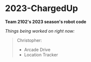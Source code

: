 # 2023-ChargedUp
 **Team 2102's 2023 season's robot code**
 
 *Things being worked on right now:*
 > Christopher:
 > - Arcade Drive
 > - Location Tracker

